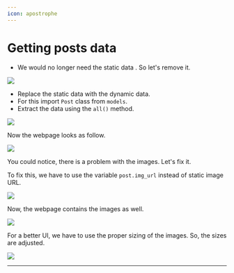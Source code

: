 ```yaml
---
icon: apostrophe
---
```


# Getting posts data

* We would no longer need the static data . So let's remove it.

![](https://i.imgur.com/txRylWM.png)

* Replace the static data with the dynamic data.
* For this import `Post` class from `models`.
* Extract the data using the `all()` method.

![](https://i.imgur.com/c6x6Ele.png)

Now the webpage looks as follow.

![](https://i.imgur.com/kp3NHEk.png)

You could notice, there is a problem with the images. Let's fix it.

To fix this, we have to use the variable `post.img_url` instead of static image URL.

![](https://i.imgur.com/zyvwFdl.png)

Now, the webpage contains the images as well.

![](https://i.imgur.com/dDcErT4.jpeg)

For a better UI, we have to use the proper sizing of the images. So, the sizes are adjusted.

![](https://i.imgur.com/iaiKmJ4.png)

***
